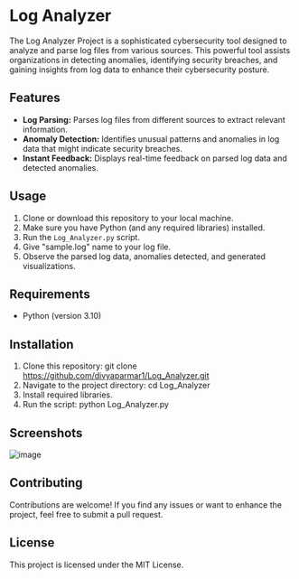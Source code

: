 # Log Analyzer

The Log Analyzer Project is a sophisticated cybersecurity tool designed to analyze and parse log files from various sources. This powerful tool assists organizations in detecting anomalies, identifying security breaches, and gaining insights from log data to enhance their cybersecurity posture.

## Features

- **Log Parsing:** Parses log files from different sources to extract relevant information.
- **Anomaly Detection:** Identifies unusual patterns and anomalies in log data that might indicate security breaches.
- **Instant Feedback:** Displays real-time feedback on parsed log data and detected anomalies.

## Usage

1. Clone or download this repository to your local machine.
2. Make sure you have Python (and any required libraries) installed.
3. Run the `Log_Analyzer.py` script.
4. Give "sample.log" name to your log file.
5. Observe the parsed log data, anomalies detected, and generated visualizations.

## Requirements

- Python (version 3.10)

## Installation

1. Clone this repository:
   git clone https://github.com/divyaparmar1/Log_Analyzer.git
2. Navigate to the project directory:
   cd Log_Analyzer
3. Install required libraries.
4. Run the script:
   python Log_Analyzer.py

## Screenshots
![image](https://github.com/divyaparmar1/Log_Analyzer/assets/112643573/bb7440fa-4a3c-445b-9368-6e1dc556e45d)

## Contributing
Contributions are welcome! If you find any issues or want to enhance the project, feel free to submit a pull request.

## License
This project is licensed under the MIT License.
